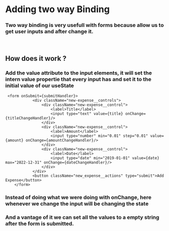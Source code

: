 # Adding two way Binding
### Two way binding is very usefull with forms because allow us to get user inputs and after change it.
<br>

## How does it work ?
### Add the value attribute to the input elements, it will set the intern value propertie that every input has and set it to the initial value of our useState
````
 <form onSubmit={submitHandler}>
            <div className="new-expense__controls">
                <div className="new-expense__control">
                    <label>Title</label>
                    <input type="text" value={title} onChange={titleChangeHandler}/>
                </div>
                <div className="new-expense__control">
                    <label>Amount</label>
                    <input type="number" min="0.01" step="0.01" value={amount} onChange={amountChangeHandler}/>
                </div>
                <div className="new-expense__control">
                    <label>Date</label>
                    <input type="date" min="2019-01-01" value={date} max="2022-12-31" onChange={dateChangeHandler}/>
                </div>
            </div>
            <button className="new_expense__actions" type="submit">Add Expense</button>
    </form> 
````
### Instead of doing what we were doing with onChange, here whenever we change the input will be changing the state
### And a vantage of it we can set all the values to a empty string after the form is submitted.